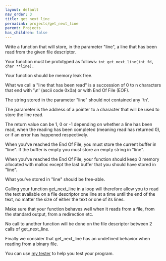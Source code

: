 ```yaml
---
layout: default
nav_order: 3
title: get_next_line
permalink: projects/get_next_line
parent: Projects
has_children: false
---
```


Write a function that will store, in the parameter "line", a line that has been read from the given file descriptor.

Your function must be prototyped as follows: `int get_next_line(int fd, char **line);`

Your function should be memory leak free.

What we call a "line that has been read" is a succession of 0 to n characters that end with '\n' (ascii code 0x0a) or with End Of File (EOF).

The string stored in the parameter "line" should not contained any '\n'.

The parameter is the address of a pointer to a character that will be used to store the line read.

The return value can be 1, 0 or -1 depending on whether a line has been read, when the reading has been completed (meaning read has returned 0), or if an error has happened respectively.

When you've reached the End Of File, you must store the current buffer in "line". If the buffer is empty you must store an empty string in "line".

When you've reached the End Of File, your function should keep 0 memory allocated with malloc except the last buffer that you should have stored in "line".

What you've stored in "line" should be free-able.

Calling your function get_next_line in a loop will therefore allow you to read the text available on a file descriptor one line at a time until the end of the text, no matter the size of either the text or one of its lines.

Make sure that your function behaves well when it reads from a file, from the standard output, from a redirection etc.

No call to another function will be done on the file descriptor between 2 calls of get_next_line.

Finally we consider that get_next_line has an undefined behavior when reading from a binary file.

You can use [my tester]('https://github.com/harm-smits/gnl-unit-test') to help you test your program.
